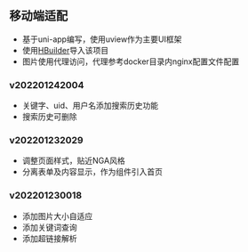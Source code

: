 ## 移动端适配
- 基于uni-app编写，使用uview作为主要UI框架
- 使用[HBuilder](https://www.dcloud.io/)导入该项目
- 图片使用代理访问，代理参考docker目录内nginx配置文件配置

### v202201242004
- 关键字、uid、用户名添加搜索历史功能
- 搜索历史可删除

### v202201232029
- 调整页面样式，贴近NGA风格
- 分离表单及内容显示，作为组件引入首页

### v202201230018
- 添加图片大小自适应
- 添加关键词查询
- 添加超链接解析
